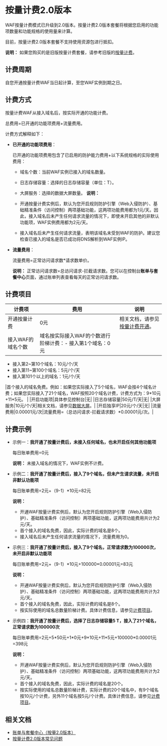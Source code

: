 # 按量计费2.0版本

WAF按量计费模式已升级到2.0版本。按量计费2.0版本套餐将根据您启用的功能项数量和功能规格的使用量来计算。

目前，按量计费2.0版本套餐不支持使用资源包进行抵扣。

**说明：** 如果您购买的是旧版按量计费套餐，请参考旧版的[按量计费](/cn.zh-CN/计费与开通服务/计费方式.md)。

## 计费周期

自您开通按量计费WAF当日起计算，至您WAF实例到期之日。

## 计费方式

按量计费WAF从接入域名后，按实际开通的功能计费。

总费用=已开通的功能项费用+流量费用。

计费方式解释如下：

-   **已开通的功能项费用**：

    已开通的功能项费用包含了已启用的防护能力费用+以下系统规格的实际使用费用：

    -   域名个数：当前WAF实例已接入的域名数量。
    -   日志存储容量：选择的日志存储容量（单位：T）。
    -   大屏服务：选择的数据大屏数量。
    **说明：**

    -   开通按量计费实例后，默认为您开启规则防护引擎（Web入侵防护）、基础精准条件（访问控制）两项基础功能，这两项功能费用都为1元/天。因此，接入域名后未产生任何请求流量的情况下，即使未开启其他的非默认功能项，WAF实例费用都为2元/天。
    -   接入域名后未产生任何请求流量，表明该域名未受到WAF的防护。建议您检查已接入的域名是否已成功将DNS解析到WAF实例IP。
-   **流量费用**：

    流量费用=正常访问请求数\*请求数单价。

    **说明：** 正常访问请求数=总访问请求-拦截请求数。您可以在控制台**账单与套餐中心**页面，通过账单列表查看每天的正常访问请求数。


## 计费项目

|计费项|费用|说明|
|---|--|--|
|开通按量计费|0元|相关文档，请参见[按量计费开通](/cn.zh-CN/计费与开通服务/开通WAF/开通Web应用防火墙.md)。|
|接入WAF的域名个数|域名按实际接入WAF的个数进行阶梯计费：-   接入第1个域名：0元
-   接入第2~第10个域名：10元/个/天
-   接入第11~第100个域名：5元/个/天
-   接入第101个以上的域名：1元/个/天

|首个接入的域名免费。例如：如果您实际接入了5个域名，WAF会按4个域名计费；如果您实际接入了21个域名，WAF按照20个域名计费，计费方式为：9\*10元+11\*5元。 |
|开启功能项|具体参见控制台|无|
|日志存储容量|50元/T/天|无|
|大屏服务|10元/个/天|相关文档，请参见[数据大屏](/cn.zh-CN/.md)。|
|开启独享IP|20元/个/天|无|
|流量费用|0.00001元/次|流量费用=（总访问请求-拦截请求数）\*0.00001元/次。|

## 计费示例

-   示例一：**我开通了按量计费后，未接入任何域名，也未开启任何其他功能项**

    每日账单费用=0元

    **说明：** 未接入域名的情况下，WAF实例不计费。

-   示例二：**我开通了按量计费后，接入了9个域名，但未产生请求流量，未开启非默认功能项**

    每日账单费用=2元+（9-1）\*10元=82元

    **说明：**

    -   开通WAF按量计费实例后，默认为您开启规则防护引擎（Web入侵防护）、基础精准条件（访问控制）两项基础功能，这两项功能费用共计为2元/天。
    -   首个接入的域名免费，因此，实际计费的域名是8个。
    -   接入域名后未产生任何请求流量的情况下，流量费用为0。
-   示例三：**我开通了按量计费后，接入了9个域名，正常请求数为100000次，未开启非默认功能项**

    每日账单费用=2元+（9-1）\*10元+100000\*0.00001元=83元

    **说明：**

    -   开通WAF按量计费实例后，默认为您开启规则防护引擎（Web入侵防护）、基础精准条件（访问控制）两项基础功能，这两项功能费用共计为2元/天。
    -   首个接入的域名免费，因此，实际计费的域名是8个。
    -   按实际使用的域名总数量阶梯计费。具体计费信息，请参见[计费项目](#section_z2z_7mw_v06)。
-   示例四：**我开通了按量计费后，选择了日志存储容量5 T，接入了21个域名，正常请求数为100000次**

    每日账单费用=2元+5\*50元+1\*0元+9\*10元+11\*5元+100000\*0.00001元=398元

    **说明：**

    -   开通WAF按量计费实例后，默认为您开启规则防护引擎（Web入侵防护）、基础精准条件（访问控制）两项基础功能，这两项功能费用共计为2元/天。
    -   首个接入的域名免费，因此，实际计费的域名是20个。
    -   按实际使用的域名总数量阶梯计费，实际计费的20个域名中，有9个域名按10元/个计费，另外11个域名按5元/个计费。具体计费信息，请参见[计费项目](#section_z2z_7mw_v06)。

## 相关文档

-   [账单与套餐中心（按量2.0版本）](/cn.zh-CN/系统管理/账单与套餐中心（按量2.0版本）.md)
-   [按量计费2.0版本常见问题]()

